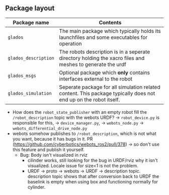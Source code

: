 ## Package layout
| Package name       | Contents
| -----------------  | -----
| `glados`             | The main package which typically holds its launchfiles and some executables for operation
| `glados_description` | The robots description is in a seperate directory holding the xacro files and meshes to generate the urdf
| `glados_msgs`        | Optional package which **only** contains interfaces external to the robot
| `glados_simulation`  | Seperate package for all simulation related content. This package typically does not end up on the robot itself.



- How does the `robot_state_publisher` with an empty robot fill the `/robot_description` topic with the webots URDF? -> `robot_device.py` is responsible for this, -> `device_manager.py`, -> `webots_node.py` -> `webots_differential_drive_node.py`
- webots somehow publishes to `/robot_description`, which is not what you want, because it has bugs in it. PR (https://github.com/cyberbotics/webots_ros2/pull/378) -> so don't use this feature and publish it yourself.
    - Bug: Body isn't visualized in rviz
        - cilinder works, still looking for the bug in URDF/rviz why it isn't visualized. Locale issue for size<1 is not the problem.
        - URDF -> proto -> webots -> URDF -> description topic. description topic shows that after conversion back to URDF the baselink is empty when using box and functioning normally for cylinder.